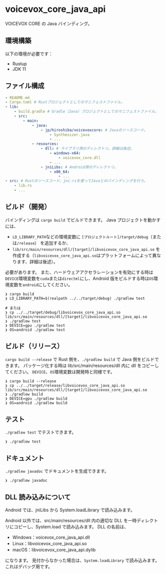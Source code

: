 # voicevox_core_java_api

VOICEVOX CORE の Java バインディング。

## 環境構築

以下の環境が必要です：

- Rustup
- JDK 11

## ファイル構成

```yml
- README.md
- Cargo.toml # Rustプロジェクトとしてのマニフェストファイル。
- lib:
    - build.gradle # Gradle（Java）プロジェクトとしてのマニフェストファイル。
    - src:
        - main:
            - java:
                - jp/hiroshiba/voicevoxcore: # Javaのソースコード。
                    - Synthesizer.java
                    - ...
            - resources:
                - dll: # ライブラリ用のディレクトリ。詳細は後述。
                    - windows-x64:
                        - voicevox_core.dll
                    - ...
                - jniLibs: # Android用のディレクトリ。
                    - x86_64:
                        - ...
- src: # Rustのソースコード。jni-rsを使ってJavaとのバインディングを行う。
    - lib.rs
    - ...
```

## ビルド（開発）

バインディングは `cargo build` でビルドできます。
Java プロジェクトを動かすには、

- `LD_LIBRARY_PATH`などの環境変数に `[プロジェクトルート]/target/debug`（または`/release`） を追加するか、
- `lib/src/main/resources/dll/[target]/libvoicevox_core_java_api.so` を作成する（`libvoicevox_core_java_api.so`はプラットフォームによって異なります、詳細は後述）。

必要があります。
また、ハードウェアアクセラレーションを有効にする時は`DEVICE`環境変数を`cuda`または`directml`にし、Android 版をビルドする時は`OS`環境変数を`android`にしてください。

```console
❯ cargo build
❯ LD_LIBRARY_PATH=$(realpath ../../target/debug) ./gradlew test

# または
❯ cp ../../target/debug/libvoicevox_core_java_api.so lib/src/main/resources/dll/[target]/libvoicevox_core_java_api.so
❯ ./gradlew test
❯ DEVICE=gpu ./gradlew test
❯ OS=android ./gradlew test
```

## ビルド（リリース）

`cargo build --release` で Rust 側を、`./gradlew build` で Java 側をビルドできます。
パッケージ化する時は lib/src/main/resources/dll 内に dll をコピーしてください。
`DEVICE`、`OS`環境変数は開発時と同様です。

```console
❯ cargo build --release
❯ cp ../../target/release/libvoicevox_core_java_api.so lib/src/main/resources/dll/[target]/libvoicevox_core_java_api.so
❯ ./gradlew build
❯ DEVICE=gpu ./gradlew build
❯ OS=android ./gradlew build
```

## テスト

`./gradlew test` でテストできます。

```console
❯ ./gradlew test
```

## ドキュメント

`./gradlew javadoc` でドキュメントを生成できます。

```console
❯ ./gradlew javadoc
```

## DLL 読み込みについて

Android では、jniLibs から System.loadLibrary で読み込みます。

Android 以外では、src/main/resources/dll 内の適切な DLL を一時ディレクトリにコピーし、System.load で読み込みます。
DLL の名前は、

- Windows：voicevox_core_java_api.dll
- Linux：libvoicevox_core_java_api.so
- macOS：libvoicevox_core_java_api.dylib

になります。
見付からなかった場合は、`System.loadLibrary` で読み込みます。これはデバッグ用です。
